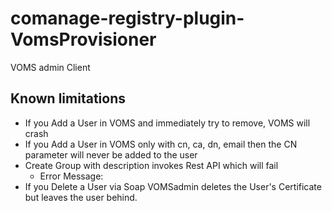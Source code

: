 # comanage-registry-plugin-VomsProvisioner
VOMS admin Client


## Known limitations
- If you Add a User in VOMS and immediately try to remove, VOMS will crash
- If you Add a User in VOMS only with cn, ca, dn, email then the CN parameter will never be added to the user
- Create Group with description invokes Rest API which will fail
  - Error Message:
- If you Delete a User via Soap VOMSadmin deletes the User's Certificate but leaves the user behind.